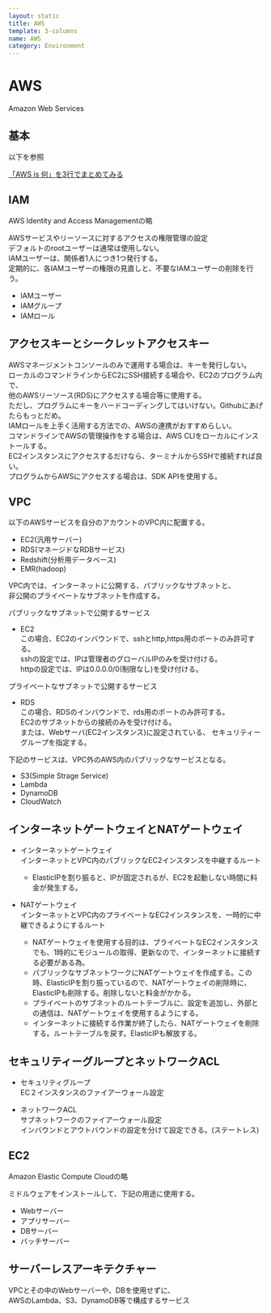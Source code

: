 ```yaml
---
layout: static
title: AWS
template: 3-columns
name: AWS
category: Environment
---
```


# AWS

Amazon Web Services

## 基本

以下を参照

[「AWS is 何」を3行でまとめてみる](https://qiita.com/kohashi/items/1bb952313fb695f12577)

## IAM

AWS Identity and Access Managementの略  

AWSサービスやリーソースに対するアクセスの権限管理の設定  
デフォルトのrootユーザーは通常は使用しない。  
IAMユーザーは、関係者1人につき1つ発行する。  
定期的に、各IAMユーザーの権限の見直しと、不要なIAMユーザーの削除を行う。

- IAMユーザー
- IAMグループ
- IAMロール

## アクセスキーとシークレットアクセスキー

AWSマネージメントコンソールのみで運用する場合は、キーを発行しない。  
ローカルのコマンドラインからEC2にSSH接続する場合や、EC2のプログラム内で、  
他のAWSリーソース(RDS)にアクセスする場合等に使用する。  
ただし、プログラムにキーをハードコーディングしてはいけない。Githubにあげたらもっとだめ。  
IAMロールを上手く活用する方法での、AWSの連携がおすすめらしい。  
コマンドラインでAWSの管理操作をする場合は、AWS CLIをローカルにインストールする。  
EC2インスタンスにアクセスするだけなら、ターミナルからSSHで接続すれば良い。  
プログラムからAWSにアクセスする場合は、SDK APIを使用する。

## VPC

以下のAWSサービスを自分のアカウントのVPC内に配置する。

- EC2(汎用サーバー)
- RDS(マネージドなRDBサービス)
- Redshift(分析用データベース)
- EMR(hadoop)

VPC内では、インターネットに公開する、パブリックなサブネットと、  
非公開のプライベートなサブネットを作成する。

パブリックなサブネットで公開するサービス
- EC2   
この場合、EC2のインバウンドで、sshとhttp,https用のポートのみ許可する。  
sshの設定では、IPは管理者のグローバルIPのみを受け付ける。  
httpの設定では、IPは0.0.0.0/0(制限なし)を受け付ける。

プライベートなサブネットで公開するサービス
- RDS   
この場合、RDSのインバウンドで、rds用のポートのみ許可する。  
EC2のサブネットからの接続のみを受け付ける。  
または、Webサーバ(EC2インスタンス)に設定されている、
セキュリティーグループを指定する。

下記のサービスは、VPC外のAWS内のパブリックなサービスとなる。  
- S3(Simple Strage Service)
- Lambda
- DynamoDB
- CloudWatch

## インターネットゲートウェイとNATゲートウェイ

- インターネットゲートウェイ  
インターネットとVPC内のパブリックなEC2インスタンスを中継するルート
  - ElasticIPを割り振ると、IPが固定されるが、EC2を起動しない時間に料金が発生する。

- NATゲートウェイ  
インターネットとVPC内のプライベートなEC2インスタンスを、一時的に中継できるようにするルート   
  - NATゲートウェイを使用する目的は、プライベートなEC2インスタンスでも、1時的にモジュールの取得、更新なので、インターネットに接続する必要がある為。
  - パブリックなサブネットワークにNATゲートウェイを作成する。この時、ElasticIPを割り振っているので、NATゲートウェイの削除時に、ElasticIPも削除する。削除しないと料金がかかる。
  - プライベートのサブネットのルートテーブルに、設定を追加し、外部との通信は、NATゲートウェイを使用するようにする。
  - インターネットに接続する作業が終了したら、NATゲートウェイを削除する。ルートテーブルを戻す。ElasticIPも解放する。

## セキュリティーグループとネットワークACL

- セキュリティグループ  
EC２インスタンスのファイアーウォール設定

- ネットワークACL  
サブネットワークのファイアーウォール設定  
インバウンドとアウトバウンドの設定を分けて設定できる。(ステートレス)

## EC2

Amazon Elastic Compute Cloudの略

ミドルウェアをインストールして、下記の用途に使用する。

- Webサーバー
- アプリサーバー
- DBサーバー
- バッチサーバー

## サーバーレスアーキテクチャー

VPCとその中のWebサーバーや、DBを使用せずに、  
AWSのLambda、S3、DynamoDB等で構成するサービス
